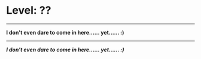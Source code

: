 # Level: ??
***
**I don't even dare to come in here...... yet...... :)**  
***
***I don't even dare to come in here...... yet...... :)***  